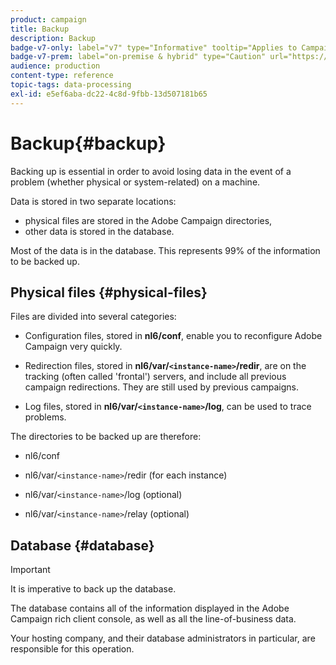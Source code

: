 ```yaml
---
product: campaign
title: Backup
description: Backup
badge-v7-only: label="v7" type="Informative" tooltip="Applies to Campaign Classic v7 only"
badge-v7-prem: label="on-premise & hybrid" type="Caution" url="https://experienceleague.adobe.com/docs/campaign-classic/using/installing-campaign-classic/architecture-and-hosting-models/hosting-models-lp/hosting-models.html?lang=en" tooltip="Applies to on-premise and hybrid deployments only"
audience: production
content-type: reference
topic-tags: data-processing
exl-id: e5ef6aba-dc22-4c8d-9fbb-13d507181b65
---
```

# Backup{#backup}

Backing up is essential in order to avoid losing data in the event of a problem (whether physical or system-related) on a machine.

Data is stored in two separate locations:

* physical files are stored in the Adobe Campaign directories,
* other data is stored in the database.

Most of the data is in the database. This represents 99% of the information to be backed up.

## Physical files {#physical-files}

Files are divided into several categories:

* Configuration files, stored in **nl6/conf**, enable you to reconfigure Adobe Campaign very quickly. 

* Redirection files, stored in  **nl6/var/`<instance-name>`/redir**, are on the tracking (often called 'frontal') servers, and include all previous campaign redirections. They are still used by previous campaigns.

* Log files, stored in **nl6/var/`<instance-name>`/log**, can be used to trace problems.

The directories to be backed up are therefore:

* nl6/conf

* nl6/var/`<instance-name>`/redir (for each instance)

* nl6/var/`<instance-name>`/log (optional)

* nl6/var/`<instance-name>`/relay (optional)  


## Database {#database}

>[!IMPORTANT]
>
>It is imperative to back up the database.


The database contains all of the information displayed in the Adobe Campaign rich client console, as well as all the line-of-business data.

Your hosting company, and their database administrators in particular, are responsible for this operation.
